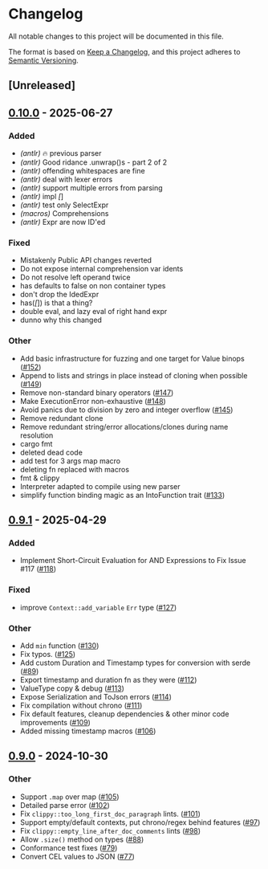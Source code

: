 # Changelog

All notable changes to this project will be documented in this file.

The format is based on [Keep a Changelog](https://keepachangelog.com/en/1.0.0/),
and this project adheres to [Semantic Versioning](https://semver.org/spec/v2.0.0.html).

## [Unreleased]

## [0.10.0](https://github.com/clarkmcc/cel-rust/compare/cel-interpreter-v0.9.1...cel-interpreter-v0.10.0) - 2025-06-27

### Added

- *(antlr)* 🔥 previous parser
- *(antlr)* Good ridance .unwrap()s - part 2 of 2
- *(antlr)* offending whitespaces are fine
- *(antlr)* deal with lexer errors
- *(antlr)* support multiple errors from parsing
- *(antlr)* impl _[_]
- *(antlr)* test only SelectExpr
- *(macros)* Comprehensions
- *(antlr)* Expr are now ID'ed

### Fixed

- Mistakenly Public API changes reverted
- Do not expose internal comprehension var idents
- Do not resolve left operand twice
- has defaults to false on non container types
- don't drop the IdedExpr
- has(_[_]) is that a thing?
- double eval, and lazy eval of right hand expr
- dunno why this changed

### Other

- Add basic infrastructure for fuzzing and one target for Value binops ([#152](https://github.com/clarkmcc/cel-rust/pull/152))
- Append to lists and strings in place instead of cloning when possible ([#149](https://github.com/clarkmcc/cel-rust/pull/149))
- Remove non-standard binary operators ([#147](https://github.com/clarkmcc/cel-rust/pull/147))
- Make ExecutionError non-exhaustive ([#148](https://github.com/clarkmcc/cel-rust/pull/148))
- Avoid panics due to division by zero and integer overflow ([#145](https://github.com/clarkmcc/cel-rust/pull/145))
- Remove redundant clone
- Remove redundant string/error allocations/clones during name resolution
- cargo fmt
- deleted dead code
- add test for 3 args map macro
- deleting fn replaced with macros
- fmt & clippy
- Interpreter adapted to compile using new parser
- simplify function binding magic as an IntoFunction trait ([#133](https://github.com/clarkmcc/cel-rust/pull/133))

## [0.9.1](https://github.com/clarkmcc/cel-rust/compare/cel-interpreter-v0.9.0...cel-interpreter-v0.9.1) - 2025-04-29

### Added

- Implement Short-Circuit Evaluation for AND Expressions to Fix Issue #117 ([#118](https://github.com/clarkmcc/cel-rust/pull/118))

### Fixed

- improve `Context::add_variable` `Err` type ([#127](https://github.com/clarkmcc/cel-rust/pull/127))

### Other

- Add `min` function ([#130](https://github.com/clarkmcc/cel-rust/pull/130))
- Fix typos. ([#125](https://github.com/clarkmcc/cel-rust/pull/125))
- Add custom Duration and Timestamp types for conversion with serde ([#89](https://github.com/clarkmcc/cel-rust/pull/89))
- Export timestamp and duration fn as they were ([#112](https://github.com/clarkmcc/cel-rust/pull/112))
- ValueType copy & debug ([#113](https://github.com/clarkmcc/cel-rust/pull/113))
- Expose Serialization and ToJson errors ([#114](https://github.com/clarkmcc/cel-rust/pull/114))
- Fix compilation without chrono ([#111](https://github.com/clarkmcc/cel-rust/pull/111))
- Fix default features, cleanup dependencies & other minor code improvements ([#109](https://github.com/clarkmcc/cel-rust/pull/109))
- Added missing timestamp macros ([#106](https://github.com/clarkmcc/cel-rust/pull/106))

## [0.9.0](https://github.com/clarkmcc/cel-rust/compare/cel-interpreter-v0.8.1...cel-interpreter-v0.9.0) - 2024-10-30

### Other

- Support `.map` over map ([#105](https://github.com/clarkmcc/cel-rust/pull/105))
- Detailed parse error ([#102](https://github.com/clarkmcc/cel-rust/pull/102))
- Fix `clippy::too_long_first_doc_paragraph` lints. ([#101](https://github.com/clarkmcc/cel-rust/pull/101))
- Support empty/default contexts, put chrono/regex behind features ([#97](https://github.com/clarkmcc/cel-rust/pull/97))
- Fix `clippy::empty_line_after_doc_comments` lints ([#98](https://github.com/clarkmcc/cel-rust/pull/98))
- Allow `.size()` method on types ([#88](https://github.com/clarkmcc/cel-rust/pull/88))
- Conformance test fixes ([#79](https://github.com/clarkmcc/cel-rust/pull/79))
- Convert CEL values to JSON ([#77](https://github.com/clarkmcc/cel-rust/pull/77))
